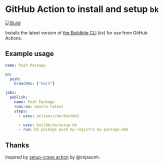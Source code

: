 # GitHub Action to install and setup `bk`

[![Build](https://github.com/buildkite/setup-bk/actions/workflows/use-action.yaml/badge.svg)](https://github.com/buildkite/setup-bk/actions/workflows/use-action.yaml)

Installs the latest version of [the Buildkite CLI][buildkite-cli] (`bk`) for use from GitHub Actions.

  [buildkite-cli]: https://github.com/buildkite/cli

## Example usage

```yaml
name: Push Package

on:
  push:
    branches: ["main"]

jobs:
  publish:
    name: Push Package
    runs-on: ubuntu-latest
    steps:
      - uses: actions/checkout@v2

      - uses: buildkite/setup-bk
      - run: bk package push my-registry my-package.deb
```

## Thanks

Inspired by [setup-crane action][setup-crane-action] by @imjasonh.

  [setup-crane-action]: https://github.com/imjasonh/setup-crane
